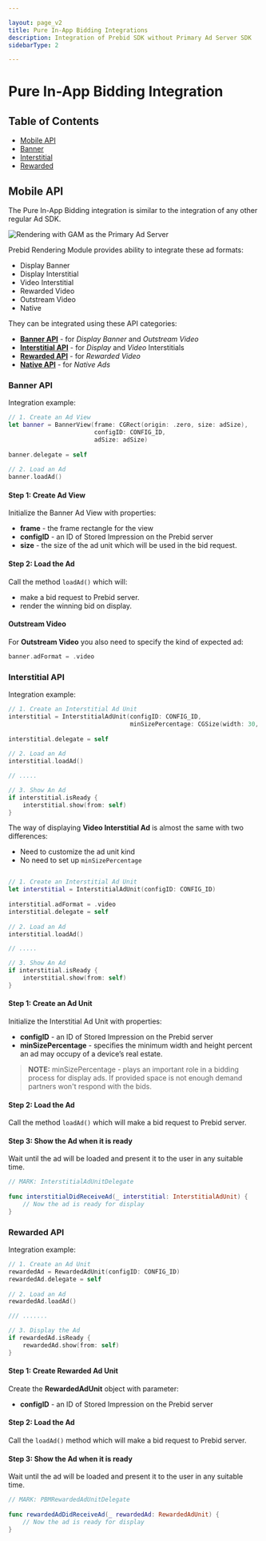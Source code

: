 ```yaml
---

layout: page_v2
title: Pure In-App Bidding Integrations
description: Integration of Prebid SDK without Primary Ad Server SDK
sidebarType: 2

---
```


# Pure In-App Bidding Integration

## Table of Contents

- [Mobile API](#mobile-api)
- [Banner](#banner-api)
- [Interstitial](#interstitial-api)
- [Rewarded](#rewarded-api)

## Mobile API

The Pure In-App Bidding integration is similar to the integration of any other regular Ad SDK.

![Rendering with GAM as the Primary Ad Server](/assets/images/prebid-mobile/modules/rendering/Pure-In-App-Bidding-Integration.png)

Prebid Rendering Module provides ability to integrate  these ad formats:

- Display Banner
- Display Interstitial
- Video Interstitial
- Rewarded Video
- Outstream Video
- Native

They can be integrated using these API categories:

- [**Banner API**](#banner-api) - for *Display Banner* and *Outstream Video*
- [**Interstitial API**](#interstitial-api) - for *Display* and *Video* Interstitials
- [**Rewarded API**](#rewarded-api) - for *Rewarded Video*
- [**Native API**](ios-sdk-integration-pb-native.html) - for *Native Ads*

### Banner API

Integration example:

``` swift
// 1. Create an Ad View
let banner = BannerView(frame: CGRect(origin: .zero, size: adSize),
                        configID: CONFIG_ID,
                        adSize: adSize)
    
banner.delegate = self
    
// 2. Load an Ad
banner.loadAd()
```

#### Step 1: Create Ad View

Initialize the Banner Ad View with properties:

- **frame** - the frame rectangle for the view
- **configID** - an ID of Stored Impression on the Prebid server
- **size** - the size of the ad unit which will be used in the bid request.

#### Step 2: Load the Ad

Call the method `loadAd()` which will:

- make a bid request to Prebid server.
- render the winning bid on display.

#### Outstream Video

For **Outstream Video** you also need to specify the kind of expected ad:

``` swift
banner.adFormat = .video
```

### Interstitial API

Integration example:

``` swift
// 1. Create an Interstitial Ad Unit
interstitial = InterstitialAdUnit(configID: CONFIG_ID,
                                  minSizePercentage: CGSize(width: 30, height: 30))
    
interstitial.delegate = self
    
// 2. Load an Ad
interstitial.loadAd()

// .....

// 3. Show An Ad
if interstitial.isReady {
    interstitial.show(from: self)
}

```

The way of displaying **Video Interstitial Ad** is almost the same with two differences:

- Need to customize the ad unit kind
- No need to set up `minSizePercentage`

``` swift

// 1. Create an Interstitial Ad Unit
let interstitial = InterstitialAdUnit(configID: CONFIG_ID)
    
interstitial.adFormat = .video
interstitial.delegate = self
    
// 2. Load an Ad
interstitial.loadAd()

// .....

// 3. Show An Ad
if interstitial.isReady {
    interstitial.show(from: self)
}

```

#### Step 1: Create an Ad Unit


Initialize the Interstitial Ad Unit with properties:


- **configID** - an ID of Stored Impression on the Prebid server
- **minSizePercentage** - specifies the minimum width and height percent an ad may occupy of a device’s real estate.

> **NOTE:** minSizePercentage - plays an important role in a bidding process for display ads. If provided space is not enough demand partners won't respond with the bids.

#### Step 2: Load the Ad

Call the method `loadAd()` which will make a bid request to Prebid server.


#### Step 3: Show the Ad when it is ready

Wait until the ad will be loaded and present it to the user in any suitable time.

``` swift
// MARK: InterstitialAdUnitDelegate
    
func interstitialDidReceiveAd(_ interstitial: InterstitialAdUnit) {
    // Now the ad is ready for display
}
```


### Rewarded API

Integration example:

``` swift
// 1. Create an Ad Unit
rewardedAd = RewardedAdUnit(configID: CONFIG_ID)
rewardedAd.delegate = self
    
// 2. Load an Ad
rewardedAd.loadAd()

/// .......

// 3. Display the Ad
if rewardedAd.isReady {
    rewardedAd.show(from: self)
}
```


#### Step 1: Create Rewarded Ad Unit

Create the **RewardedAdUnit** object with parameter:

- **configID** - an ID of Stored Impression on the Prebid server

#### Step 2: Load the Ad

Call the `loadAd()` method which will make a bid request to Prebid server.

#### Step 3: Show the Ad when it is ready

Wait until the ad will be loaded and present it to the user in any suitable time.

``` swift
// MARK: PBMRewardedAdUnitDelegate
    
func rewardedAdDidReceiveAd(_ rewardedAd: RewardedAdUnit) {
    // Now the ad is ready for display
}   
```